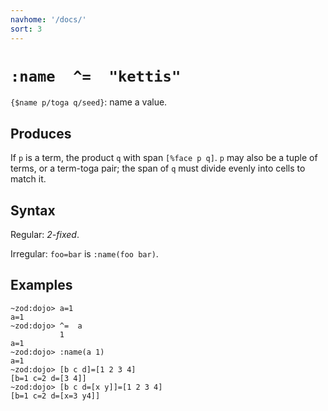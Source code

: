 ```yaml
---
navhome: '/docs/'
sort: 3
---
```


# `:name  ^=  "kettis"`

`{$name p/toga q/seed}`: name a value.

## Produces

If `p` is a term, the product `q` with span `[%face p q]`. `p` may also be a
tuple of terms, or a term-toga pair; the span of `q` must divide evenly into
cells to match it.

## Syntax

Regular: *2-fixed*.

Irregular: `foo=bar` is `:name(foo bar)`.

## Examples

    ~zod:dojo> a=1
    a=1
    ~zod:dojo> ^=  a
               1
    a=1
    ~zod:dojo> :name(a 1)
    a=1
    ~zod:dojo> [b c d]=[1 2 3 4]
    [b=1 c=2 d=[3 4]]
    ~zod:dojo> [b c d=[x y]]=[1 2 3 4]
    [b=1 c=2 d=[x=3 y4]]

